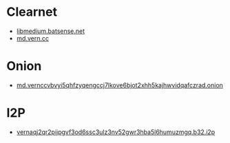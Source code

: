 # Clearnet
- [libmedium.batsense.net](https://libmedium.batsense.net)
- [md.vern.cc](https://md.vern.cc)
# Onion
- [md.vernccvbvyi5qhfzyqengccj7lkove6bjot2xhh5kajhwvidqafczrad.onion](http://md.vernccvbvyi5qhfzyqengccj7lkove6bjot2xhh5kajhwvidqafczrad.onion)
# I2P
- [vernaqj2qr2pijpgvf3od6ssc3ulz3nv52gwr3hba5l6humuzmgq.b32.i2p](http://vernaqj2qr2pijpgvf3od6ssc3ulz3nv52gwr3hba5l6humuzmgq.b32.i2p)
